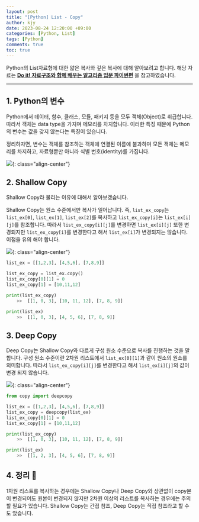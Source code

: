 ```yaml
---
layout: post
title: "[Python] List - Copy"
author: kjy
date: 2023-08-24 12:20:00 +09:00
categories: [Python, List]
tags: [Python]
comments: true
toc: true
---
```


Python의 List자료형에 대한 얇은 복사와 깊은 복사에 대해 알아보려고 합니다. 해당 자료는 **<U>Do it! 자료구조와 함께 배우는 알고리즘 입문 파이썬편</U>** 을 참고하였습니다.

---

## 1. Python의 변수

Python에서 데이터, 함수, 클래스, 모듈, 패키지 등을 모두 객체(Object)로 취급합니다. 따라서 객체는 data type을 가지며 메모리를 차지합니다. 이러한 특징 때문에 Python의 변수는 값을 갖지 않는다는 특징이 있습니다.

정리하자면, 변수는 객체를 참조하는 객체에 연결된 이름에 불과하며 모든 객체는 메모리를 차지하고, 자료형뿐만 아니라 식별 번호(identity)를 가집니다.

![](https://ifh.cc/g/s6Na2o.png){: class="align-center"}

## 2. Shallow Copy

Shallow Copy라 불리는 이유에 대해서 알아보겠습니다.

Shallow Copy는 원소 수준에서만 복사가 일어납니다. 즉, `list_ex_copy`는 `list_ex[0]`, `list_ex[1]`, `list_ex[2]`를 복사하고 `list_ex_copy[i]`는 `list_ex[i][j]`를 참조합니다. 따라서 `list_ex_copy[i][j]`를 변경하면 `list_ex[i][j]` 또한 변경되지만 `list_ex_copy[i]`를 변경한다고 해서 `list_ex[i]`가 변경되지는 않습니다. 이점을 유의 해야 합니다.

![](https://ifh.cc/g/xwmxwK.png){: class="align-center"}

```python
list_ex = [[1,2,3], [4,5,6], [7,8,9]]

list_ex_copy = list_ex.copy()
list_ex_copy[0][1] = 0
list_ex_copy[1] = [10,11,12]

print(list_ex_copy)
    >>  [[1, 0, 3], [10, 11, 12], [7, 8, 9]]

print(list_ex)
    >>  [[1, 0, 3], [4, 5, 6], [7, 8, 9]]
```

## 3. Deep Copy

Deep Copy는 Shallow Copy와 다르게 구성 원소 수준으로 복사를 진행하는 것을 말합니다. 구성 원소 수준이란 2차원 리스트에서 `list_ex[0][1]`과 같이 원소의 원소를 의미합니다. 따라서 `list_ex_copy[i][j]`를 변경한다고 해서 `list_ex[i][j]`의 값이 변경 되지 않습니다.

![](https://ifh.cc/g/NroYXj.png){: class="align-center"}

```python
from copy import deepcopy

list_ex = [[1,2,3], [4,5,6], [7,8,9]]
list_ex_copy = deepcopy(list_ex)
list_ex_copy[0][1] = 0
list_ex_copy[1] = [10,11,12]

print(list_ex_copy)
    >>  [[1, 0, 3], [10, 11, 12], [7, 8, 9]]

print(list_ex)
    >>  [[1, 2, 3], [4, 5, 6], [7, 8, 9]]
```

## 4. 정리 💭

1차원 리스트를 복사하는 경우에는 Shallow Copy나 Deep Copy와 상관없이 copy본이 변경되어도 원본이 변경되지 않지만 2차원 이상의 리스트를 복사하는 경우에는 주의 할 필요가 있습니다. Shallow Copy는 간접 참조, Deep Copy는 직접 참조라고 할 수도 았습니다.
